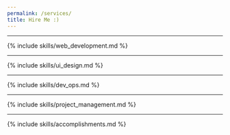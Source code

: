 ```yaml
---
permalink: /services/
title: Hire Me :)
---
```


***
{% include skills/web_development.md %}
***
{% include skills/ui_design.md %}
***
{% include skills/dev_ops.md %}
***
{% include skills/project_management.md %}
***
{% include skills/accomplishments.md %}

